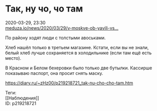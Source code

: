 Так, ну чо, чо там
===================

   
 2020-03-29, 23:30   
   [meduza.io/news/2020/03/29/v-moskve-ob-yavili-vs...](https://meduza.io/news/2020/03/29/v-moskve-ob-yavili-vseobschiy-rezhim-samoizolyatsii)    
   
 По району ходят люди с толстыми авоськами.   
   
 Хлеб нашёл только в третьем магазине. Кстати, если вы не знали, белый хлеб лучше сохраняется в холодильнике (если там ещё есть место).   
   
 В Красном и Белом бехеровки было только две бутылки. Кассирше показываю паспорт, она просит снять маску.   
    
 <https://diary.ru/~zHz00/p219218721_tak-nu-cho-cho-tam.htm>   
   
 Теги:   
 [[Наблюдения]]   
 ID: p219218721